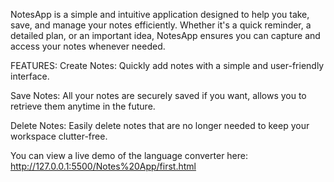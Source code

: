 NotesApp is a simple and intuitive application designed to help you take, save, and manage your notes efficiently. Whether it's a quick reminder, a detailed plan, or an important idea, NotesApp ensures you can capture and access your notes whenever needed.


FEATURES:
Create Notes: Quickly add notes with a simple and user-friendly interface.

Save Notes: All your notes are securely saved if you want, allows you to retrieve them anytime in the future.

Delete Notes: Easily delete notes that are no longer needed to keep your workspace clutter-free.


You can view a live demo of the language converter here: http://127.0.0.1:5500/Notes%20App/first.html
